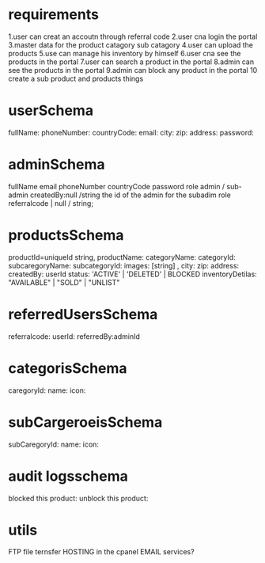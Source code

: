 # requirements

1.user can creat an accoutn through referral code
2.user cna login the portal
3.master data for the product catagory sub catagory
4.user can upload the products
5.use can manage his inventory by himself
6.user cna see the products in the portal
7.user can search a product in the portal
8.admin can see the products in the portal
9.admin can block any product in the portal
10 create a sub product and products things

# userSchema
fullName: 
phoneNumber: 
countryCode: 
email:
city:
zip:
address:
password:

# adminSchema
fullName
email
phoneNumber
countryCode
password
role admin / sub-admin
createdBy:null /string the id of the admin for the subadim role
referralcode | null / string; 


#  productsSchema
productId=uniqueId string,
productName:
categoryName:
categoryId: 
subcaregoryName:
subcategoryId:
images: [string] ,
city: 
zip:
address:
createdBy: userId 
status: 'ACTIVE' | 'DELETED' | BLOCKED 
inventoryDetilas:  "AVAILABLE" | "SOLD" | "UNLIST" 


#  referredUsersSchema
referralcode:
userId:
referredBy:adminId

# categorisSchema
caregoryId:
name:
icon:

# subCargeroeisSchema
subCaregoryId:
name:
icon:

# audit logsschema
blocked this product:
unblock this product:

# utils
FTP file ternsfer
HOSTING in the cpanel
EMAIL services?

